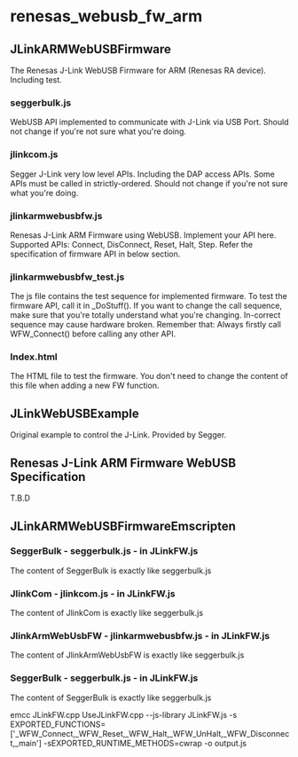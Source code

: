 # renesas_webusb_fw_arm

## JLinkARMWebUSBFirmware
The Renesas J-Link WebUSB Firmware for ARM (Renesas RA device).
Including test.
### seggerbulk.js
WebUSB API implemented to communicate with J-Link via USB Port. Should not change if you're not sure what you're doing.
### jlinkcom.js
Segger J-Link very low level APIs. Including the DAP access APIs. Some APIs must be called in strictly-ordered. Should not change if you're not sure what you're doing.
### jlinkarmwebusbfw.js
Renesas J-Link ARM Firmware using WebUSB. Implement your API here.
Supported APIs: Connect, DisConnect, Reset, Halt, Step. Refer the specification of firmware API in below section.
### jlinkarmwebusbfw_test.js
The js file contains the test sequence for implemented firmware. To test the firmware API, call it in _DoStuff().
If you want to change the call sequence, make sure that you're totally understand what you're changing. In-correct sequence may cause hardware broken.
Remember that: Always firstly call WFW_Connect() before calling any other API.
### Index.html
The HTML file to test the firmware. You don't need to change the content of this file when adding a new FW function.

## JLinkWebUSBExample
Original example to control the J-Link. Provided by Segger.

## Renesas J-Link ARM Firmware WebUSB Specification
T.B.D

## JLinkARMWebUSBFirmwareEmscripten
### SeggerBulk - seggerbulk.js -  in JLinkFW.js
The content of SeggerBulk is exactly like seggerbulk.js

### JlinkCom - jlinkcom.js -  in JLinkFW.js
The content of JlinkCom is exactly like seggerbulk.js

### JlinkArmWebUsbFW - jlinkarmwebusbfw.js -  in JLinkFW.js
The content of JlinkArmWebUsbFW is exactly like seggerbulk.js

### SeggerBulk - seggerbulk.js -  in JLinkFW.js
The content of SeggerBulk is exactly like seggerbulk.js


emcc JLinkFW.cpp UseJLinkFW.cpp --js-library JLinkFW.js -s EXPORTED_FUNCTIONS=['_WFW_Connect,_WFW_Reset,_WFW_Halt,_WFW_UnHalt,_WFW_Disconnect,_main'] -sEXPORTED_RUNTIME_METHODS=cwrap -o output.js